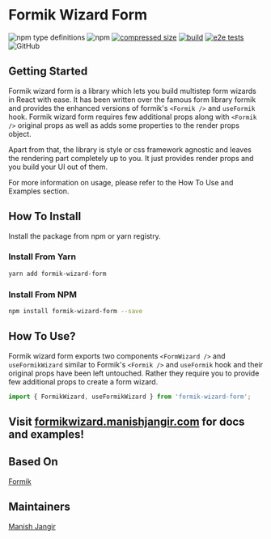 # Formik Wizard Form

![npm type definitions](https://img.shields.io/npm/types/typescript)
![npm](https://img.shields.io/npm/v/formik-wizard-form)
[![compressed size](https://github.com/mjangir/formik-wizard-form/actions/workflows/size.yml/badge.svg)](https://github.com/mjangir/formik-wizard-form/actions/workflows/size.yml)
[![build](https://github.com/mjangir/formik-wizard-form/actions/workflows/test.yml/badge.svg)](https://github.com/mjangir/formik-wizard-form/actions/workflows/test.yml)
[![e2e tests](https://github.com/mjangir/formik-wizard-form/actions/workflows/integration.yml/badge.svg)](https://github.com/mjangir/formik-wizard-form/actions/workflows/integration.yml)
![GitHub](https://img.shields.io/github/license/mjangir/formik-wizard-form?label=license)

## Getting Started

Formik wizard form is a library which lets you build multistep form wizards in React with ease. It has been written over the famous form library formik and provides the enhanced versions of formik's `<Formik />` and `useFormik` hook. Formik wizard form requires few additional props along with `<Formik />` original props as well as adds some properties to the render props object.

Apart from that, the library is style or css framework agnostic and leaves the rendering part completely up to you. It just provides render props and you build your UI out of them.

For more information on usage, please refer to the How To Use and Examples section.

## How To Install

Install the package from npm or yarn registry.

### Install From Yarn

```bash
yarn add formik-wizard-form
```

### Install From NPM

```bash
npm install formik-wizard-form --save
```

## How To Use?

Formik wizard form exports two components `<FormWizard />` and `useFormikWizard` similar to Formik's `<Formik />` and `useFormik` hook and their original props have been left untouched. Rather they require you to provide few additional props to create a form wizard.

```javascript
import { FormikWizard, useFormikWizard } from 'formik-wizard-form';
```

## Visit [formikwizard.manishjangir.com](https://formikwizard.manishjangir.com) for docs and examples!

## Based On

[Formik](https://github.com/formium/formik)

## Maintainers

[Manish Jangir](https://github.com/mjangir)
